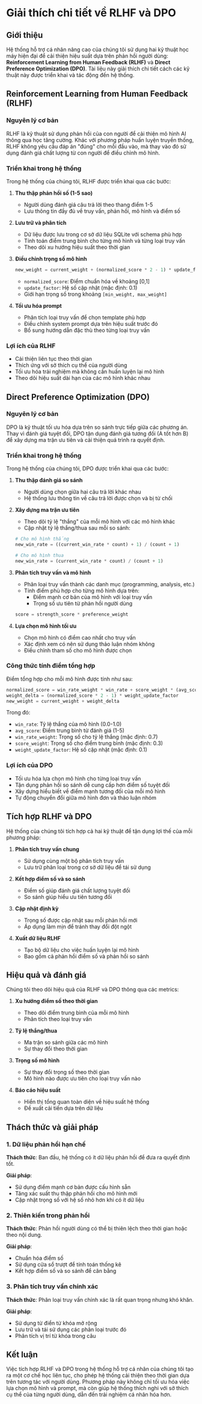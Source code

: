 # Giải thích chi tiết về RLHF và DPO

## Giới thiệu

Hệ thống hỗ trợ cá nhân nâng cao của chúng tôi sử dụng hai kỹ thuật học máy hiện đại để cải thiện hiệu suất dựa trên phản hồi người dùng: **Reinforcement Learning from Human Feedback (RLHF)** và **Direct Preference Optimization (DPO)**. Tài liệu này giải thích chi tiết cách các kỹ thuật này được triển khai và tác động đến hệ thống.

## Reinforcement Learning from Human Feedback (RLHF)

### Nguyên lý cơ bản

RLHF là kỹ thuật sử dụng phản hồi của con người để cải thiện mô hình AI thông qua học tăng cường. Khác với phương pháp huấn luyện truyền thống, RLHF không yêu cầu đáp án "đúng" cho mỗi đầu vào, mà thay vào đó sử dụng đánh giá chất lượng từ con người để điều chỉnh mô hình.

### Triển khai trong hệ thống

Trong hệ thống của chúng tôi, RLHF được triển khai qua các bước:

1. **Thu thập phản hồi số (1-5 sao)**
   - Người dùng đánh giá câu trả lời theo thang điểm 1-5
   - Lưu thông tin đầy đủ về truy vấn, phản hồi, mô hình và điểm số

2. **Lưu trữ và phân tích**
   - Dữ liệu được lưu trong cơ sở dữ liệu SQLite với schema phù hợp
   - Tính toán điểm trung bình cho từng mô hình và từng loại truy vấn
   - Theo dõi xu hướng hiệu suất theo thời gian

3. **Điều chỉnh trọng số mô hình**
   ```python
   new_weight = current_weight + (normalized_score * 2 - 1) * update_factor
   ```
   - `normalized_score`: Điểm chuẩn hóa về khoảng [0,1]
   - `update_factor`: Hệ số cập nhật (mặc định: 0.1)
   - Giới hạn trọng số trong khoảng `[min_weight, max_weight]`

4. **Tối ưu hóa prompt**
   - Phân tích loại truy vấn để chọn template phù hợp
   - Điều chỉnh system prompt dựa trên hiệu suất trước đó
   - Bổ sung hướng dẫn đặc thù theo từng loại truy vấn

### Lợi ích của RLHF

- Cải thiện liên tục theo thời gian
- Thích ứng với sở thích cụ thể của người dùng
- Tối ưu hóa trải nghiệm mà không cần huấn luyện lại mô hình
- Theo dõi hiệu suất dài hạn của các mô hình khác nhau

## Direct Preference Optimization (DPO)

### Nguyên lý cơ bản

DPO là kỹ thuật tối ưu hóa dựa trên so sánh trực tiếp giữa các phương án. Thay vì đánh giá tuyệt đối, DPO tận dụng đánh giá tương đối (A tốt hơn B) để xây dựng ma trận ưu tiên và cải thiện quá trình ra quyết định.

### Triển khai trong hệ thống

Trong hệ thống của chúng tôi, DPO được triển khai qua các bước:

1. **Thu thập đánh giá so sánh**
   - Người dùng chọn giữa hai câu trả lời khác nhau
   - Hệ thống lưu thông tin về câu trả lời được chọn và bị từ chối

2. **Xây dựng ma trận ưu tiên**
   - Theo dõi tỷ lệ "thắng" của mỗi mô hình với các mô hình khác
   - Cập nhật tỷ lệ thắng/thua sau mỗi so sánh:
   ```python
   # Cho mô hình thắng
   new_win_rate = ((current_win_rate * count) + 1) / (count + 1)
   
   # Cho mô hình thua
   new_win_rate = (current_win_rate * count) / (count + 1)
   ```

3. **Phân tích truy vấn và mô hình**
   - Phân loại truy vấn thành các danh mục (programming, analysis, etc.)
   - Tính điểm phù hợp cho từng mô hình dựa trên:
     - Điểm mạnh cơ bản của mô hình với loại truy vấn
     - Trọng số ưu tiên từ phản hồi người dùng
   ```python
   score = strength_score * preference_weight
   ```

4. **Lựa chọn mô hình tối ưu**
   - Chọn mô hình có điểm cao nhất cho truy vấn
   - Xác định xem có nên sử dụng thảo luận nhóm không
   - Điều chỉnh tham số cho mô hình được chọn

### Công thức tính điểm tổng hợp

Điểm tổng hợp cho mỗi mô hình được tính như sau:

```python
normalized_score = win_rate_weight * win_rate + score_weight * (avg_score / 5.0)
weight_delta = (normalized_score * 2 - 1) * weight_update_factor
new_weight = current_weight + weight_delta
```

Trong đó:
- `win_rate`: Tỷ lệ thắng của mô hình (0.0-1.0)
- `avg_score`: Điểm trung bình từ đánh giá (1-5)
- `win_rate_weight`: Trọng số cho tỷ lệ thắng (mặc định: 0.7)
- `score_weight`: Trọng số cho điểm trung bình (mặc định: 0.3)
- `weight_update_factor`: Hệ số cập nhật (mặc định: 0.1)

### Lợi ích của DPO

- Tối ưu hóa lựa chọn mô hình cho từng loại truy vấn
- Tận dụng phản hồi so sánh dễ cung cấp hơn điểm số tuyệt đối
- Xây dựng hiểu biết về điểm mạnh tương đối của mỗi mô hình
- Tự động chuyển đổi giữa mô hình đơn và thảo luận nhóm

## Tích hợp RLHF và DPO

Hệ thống của chúng tôi tích hợp cả hai kỹ thuật để tận dụng lợi thế của mỗi phương pháp:

1. **Phân tích truy vấn chung**
   - Sử dụng cùng một bộ phân tích truy vấn
   - Lưu trữ phân loại trong cơ sở dữ liệu để tái sử dụng

2. **Kết hợp điểm số và so sánh**
   - Điểm số giúp đánh giá chất lượng tuyệt đối
   - So sánh giúp hiểu ưu tiên tương đối

3. **Cập nhật định kỳ**
   - Trọng số được cập nhật sau mỗi phản hồi mới
   - Áp dụng làm mịn để tránh thay đổi đột ngột

4. **Xuất dữ liệu RLHF**
   - Tạo bộ dữ liệu cho việc huấn luyện lại mô hình
   - Bao gồm cả phản hồi điểm số và phản hồi so sánh

## Hiệu quả và đánh giá

Chúng tôi theo dõi hiệu quả của RLHF và DPO thông qua các metrics:

1. **Xu hướng điểm số theo thời gian**
   - Theo dõi điểm trung bình của mỗi mô hình
   - Phân tích theo loại truy vấn

2. **Tỷ lệ thắng/thua**
   - Ma trận so sánh giữa các mô hình
   - Sự thay đổi theo thời gian

3. **Trọng số mô hình**
   - Sự thay đổi trọng số theo thời gian
   - Mô hình nào được ưu tiên cho loại truy vấn nào

4. **Báo cáo hiệu suất**
   - Hiển thị tổng quan toàn diện về hiệu suất hệ thống
   - Đề xuất cải tiến dựa trên dữ liệu

## Thách thức và giải pháp

### 1. Dữ liệu phản hồi hạn chế

**Thách thức**: Ban đầu, hệ thống có ít dữ liệu phản hồi để đưa ra quyết định tốt.

**Giải pháp**:
- Sử dụng điểm mạnh cơ bản được cấu hình sẵn
- Tăng xác suất thu thập phản hồi cho mô hình mới
- Cập nhật trọng số với hệ số nhỏ hơn khi có ít dữ liệu

### 2. Thiên kiến trong phản hồi

**Thách thức**: Phản hồi người dùng có thể bị thiên lệch theo thời gian hoặc theo nội dung.

**Giải pháp**:
- Chuẩn hóa điểm số
- Sử dụng cửa sổ trượt để tính toán thống kê
- Kết hợp điểm số và so sánh để cân bằng

### 3. Phân tích truy vấn chính xác

**Thách thức**: Phân loại truy vấn chính xác là rất quan trọng nhưng khó khăn.

**Giải pháp**:
- Sử dụng từ điển từ khóa mở rộng
- Lưu trữ và tái sử dụng các phân loại trước đó
- Phân tích vị trí từ khóa trong câu

## Kết luận

Việc tích hợp RLHF và DPO trong hệ thống hỗ trợ cá nhân của chúng tôi tạo ra một cơ chế học liên tục, cho phép hệ thống cải thiện theo thời gian dựa trên tương tác với người dùng. Phương pháp này không chỉ tối ưu hóa việc lựa chọn mô hình và prompt, mà còn giúp hệ thống thích nghi với sở thích cụ thể của từng người dùng, dẫn đến trải nghiệm cá nhân hóa hơn.
